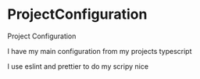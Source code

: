 # ProjectConfiguration
Project Configuration

I have my main configuration from my projects typescript

I use eslint and prettier to do my scripy nice
